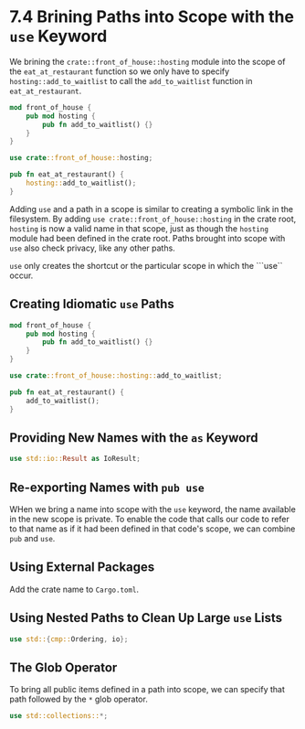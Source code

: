# 7.4 Brining Paths into Scope with the ```use``` Keyword

We brining the ```crate::front_of_house::hosting``` module into the scope of the ```eat_at_restaurant``` function so we only have to specify ```hosting::add_to_waitlist``` to call the ```add_to_waitlist``` function in ```eat_at_restaurant```.

```rust
mod front_of_house {
    pub mod hosting {
        pub fn add_to_waitlist() {}
    }
}

use crate::front_of_house::hosting;

pub fn eat_at_restaurant() {
    hosting::add_to_waitlist();
}
```

Adding ```use``` and a path in a scope is similar to creating a symbolic link in the filesystem.
By adding ```use crate::front_of_house::hosting``` in the crate root, ```hosting``` is now a valid name in that scope, just as though the ```hosting``` module had been defined in the crate root.
Paths brought into scope with ```use``` also check privacy, like any other paths.

```use``` only creates the shortcut or the particular scope in which the ```use`` occur.

## Creating Idiomatic ```use``` Paths

```rust
mod front_of_house {
    pub mod hosting {
        pub fn add_to_waitlist() {}
    }
}

use crate::front_of_house::hosting::add_to_waitlist;

pub fn eat_at_restaurant() {
    add_to_waitlist();
}
```

## Providing New Names with the ```as``` Keyword

```rust
use std::io::Result as IoResult;
```

## Re-exporting Names with ```pub use```

WHen we bring a name into scope with the ```use``` keyword, the name available in the new scope is private.
To enable the code that calls our code to refer to that name as if it had been defined in that code's scope, we can combine ```pub``` and ```use```.

## Using External Packages

Add the crate name to ```Cargo.toml```.

## Using Nested Paths to Clean Up Large ```use``` Lists

```rust
use std::{cmp::Ordering, io};
```

## The Glob Operator

To bring all public items defined in a path into scope, we can specify that path followed by the ```*``` glob operator.

```rust
use std::collections::*;
```
